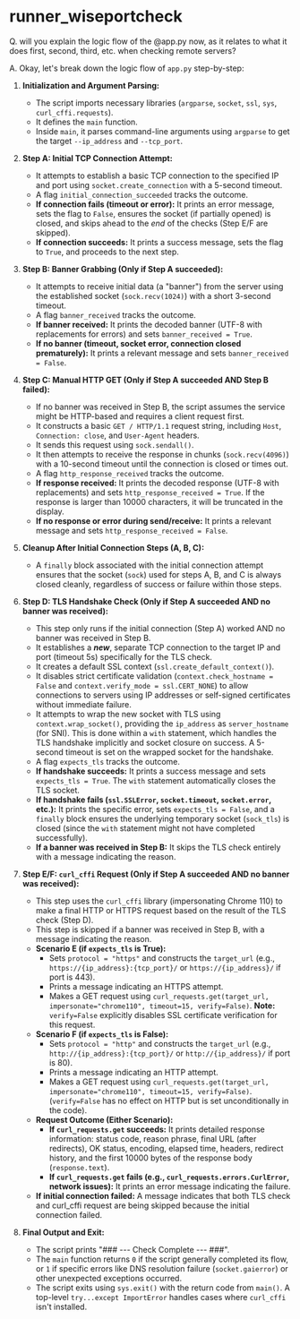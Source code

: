 # runner_wiseportcheck

Q. will you explain the logic flow of the @app.py now, as it relates to what it does first, second, third, etc. when checking remote servers?

A. Okay, let's break down the logic flow of `app.py` step-by-step:

1.  **Initialization and Argument Parsing:**
    *   The script imports necessary libraries (`argparse`, `socket`, `ssl`, `sys`, `curl_cffi.requests`).
    *   It defines the `main` function.
    *   Inside `main`, it parses command-line arguments using `argparse` to get the target `--ip_address` and `--tcp_port`.

2.  **Step A: Initial TCP Connection Attempt:**
    *   It attempts to establish a basic TCP connection to the specified IP and port using `socket.create_connection` with a 5-second timeout.
    *   A flag `initial_connection_succeeded` tracks the outcome.
    *   **If connection fails (timeout or error):** It prints an error message, sets the flag to `False`, ensures the socket (if partially opened) is closed, and skips ahead to the *end* of the checks (Step E/F are skipped).
    *   **If connection succeeds:** It prints a success message, sets the flag to `True`, and proceeds to the next step.

3.  **Step B: Banner Grabbing (Only if Step A succeeded):**
    *   It attempts to receive initial data (a "banner") from the server using the established socket (`sock.recv(1024)`) with a short 3-second timeout.
    *   A flag `banner_received` tracks the outcome.
    *   **If banner received:** It prints the decoded banner (UTF-8 with replacements for errors) and sets `banner_received = True`.
    *   **If no banner (timeout, socket error, connection closed prematurely):** It prints a relevant message and sets `banner_received = False`.

4.  **Step C: Manual HTTP GET (Only if Step A succeeded AND Step B failed):**
    *   If no banner was received in Step B, the script assumes the service might be HTTP-based and requires a client request first.
    *   It constructs a basic `GET / HTTP/1.1` request string, including `Host`, `Connection: close`, and `User-Agent` headers.
    *   It sends this request using `sock.sendall()`.
    *   It then attempts to receive the response in chunks (`sock.recv(4096)`) with a 10-second timeout until the connection is closed or times out.
    *   A flag `http_response_received` tracks the outcome.
    *   **If response received:** It prints the decoded response (UTF-8 with replacements) and sets `http_response_received = True`. If the response is larger than 10000 characters, it will be truncated in the display.
    *   **If no response or error during send/receive:** It prints a relevant message and sets `http_response_received = False`.

5.  **Cleanup After Initial Connection Steps (A, B, C):**
    *   A `finally` block associated with the initial connection attempt ensures that the socket (`sock`) used for steps A, B, and C is always closed cleanly, regardless of success or failure within those steps.

6.  **Step D: TLS Handshake Check (Only if Step A succeeded AND no banner was received):**
    *   This step only runs if the initial connection (Step A) worked AND no banner was received in Step B.
    *   It establishes a ***new***, separate TCP connection to the target IP and port (timeout 5s) specifically for the TLS check.
    *   It creates a default SSL context (`ssl.create_default_context()`).
    *   It disables strict certificate validation (`context.check_hostname = False` and `context.verify_mode = ssl.CERT_NONE`) to allow connections to servers using IP addresses or self-signed certificates without immediate failure.
    *   It attempts to wrap the new socket with TLS using `context.wrap_socket()`, providing the `ip_address` as `server_hostname` (for SNI). This is done within a `with` statement, which handles the TLS handshake implicitly and socket closure on success. A 5-second timeout is set on the wrapped socket for the handshake.
    *   A flag `expects_tls` tracks the outcome.
    *   **If handshake succeeds:** It prints a success message and sets `expects_tls = True`. The `with` statement automatically closes the TLS socket.
    *   **If handshake fails (`ssl.SSLError`, `socket.timeout`, `socket.error`, etc.):** It prints the specific error, sets `expects_tls = False`, and a `finally` block ensures the underlying temporary socket (`sock_tls`) is closed (since the `with` statement might not have completed successfully).
    *   **If a banner was received in Step B:** It skips the TLS check entirely with a message indicating the reason.

7.  **Step E/F: `curl_cffi` Request (Only if Step A succeeded AND no banner was received):**
    *   This step uses the `curl_cffi` library (impersonating Chrome 110) to make a final HTTP or HTTPS request based on the result of the TLS check (Step D).
    *   This step is skipped if a banner was received in Step B, with a message indicating the reason.
    *   **Scenario E (if `expects_tls` is True):**
        *   Sets `protocol = "https"` and constructs the `target_url` (e.g., `https://{ip_address}:{tcp_port}/` or `https://{ip_address}/` if port is 443).
        *   Prints a message indicating an HTTPS attempt.
        *   Makes a GET request using `curl_requests.get(target_url, impersonate="chrome110", timeout=15, verify=False)`. **Note:** `verify=False` explicitly disables SSL certificate verification for this request.
    *   **Scenario F (if `expects_tls` is False):**
        *   Sets `protocol = "http"` and constructs the `target_url` (e.g., `http://{ip_address}:{tcp_port}/` or `http://{ip_address}/` if port is 80).
        *   Prints a message indicating an HTTP attempt.
        *   Makes a GET request using `curl_requests.get(target_url, impersonate="chrome110", timeout=15, verify=False)`. (`verify=False` has no effect on HTTP but is set unconditionally in the code).
    *   **Request Outcome (Either Scenario):**
        *   **If `curl_requests.get` succeeds:** It prints detailed response information: status code, reason phrase, final URL (after redirects), OK status, encoding, elapsed time, headers, redirect history, and the first 10000 bytes of the response body (`response.text`).
        *   **If `curl_requests.get` fails (e.g., `curl_requests.errors.CurlError`, network issues):** It prints an error message indicating the failure.
    *   **If initial connection failed:** A message indicates that both TLS check and curl_cffi request are being skipped because the initial connection failed.

8.  **Final Output and Exit:**
    *   The script prints "### --- Check Complete --- ###".
    *   The `main` function returns `0` if the script generally completed its flow, or `1` if specific errors like DNS resolution failure (`socket.gaierror`) or other unexpected exceptions occurred.
    *   The script exits using `sys.exit()` with the return code from `main()`. A top-level `try...except ImportError` handles cases where `curl_cffi` isn't installed.
